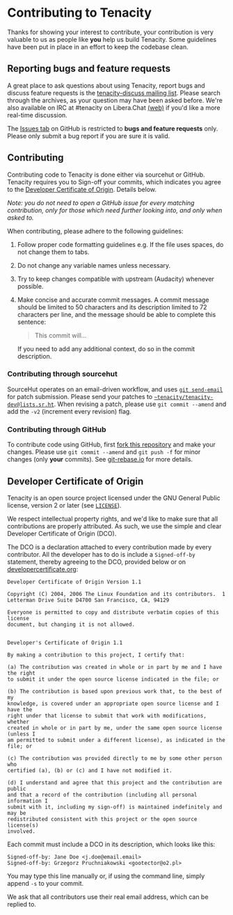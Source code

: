 # Contributing to Tenacity

Thanks for showing your interest to contribute, your contribution is very
valuable to us as people like **you** help us build Tenacity. Some guidelines
have been put in place in an effort to keep the codebase clean.

## Reporting bugs and feature requests

A great place to ask questions about using Tenacity, report bugs and discuss
feature requests is the [tenacity-discuss mailing list](https://lists.sr.ht/~tenacity/tenacity-discuss).
Please search through the archives, as your question may have been asked before.
We're also available on IRC at #tenacity on Libera.Chat [(web)](https://web.libera.chat/gamja/?channels=tenacity)
if you'd like a more real-time discussion.

The [Issues tab](https://github.com/tenacityteam/tenacity/issues)
on GitHub is restricted to **bugs and feature requests**
only. Please only submit a bug report if you are sure it is valid.

## Contributing

Contributing code to Tenacity is done either via sourcehut or GitHub. Tenacity
requires you to Sign-off your commits, which indicates you agree to the
[Developer Certificate of Origin](#developer-certificate-of-origin). Details below.

_Note: you do not need to open a GitHub issue for every matching contribution,
only for those which need further looking into, and only when asked to._

When contributing, please adhere to the following guidelines:

1. Follow proper code formatting guidelines e.g. If the file uses spaces, do not
   change them to tabs.
2. Do not change any variable names unless necessary.
3. Try to keep changes compatible with upstream (Audacity)
   whenever possible.
4. Make concise and accurate commit messages. A commit message should be
   limited to 50 characters and its description limited to 72 characters
   per line, and the message should be able to complete this sentence:

    > This commit will...

    If you need to add any additional context, do so in the commit description.

### Contributing through sourcehut

SourceHut operates on an email-driven workflow, and uses [`git send-email`](https://git-send-email.io) for patch submission. Please send your
patches to
[`~tenacity/tenacity-dev@lists.sr.ht`](mailto:~tenacity/tenacity-dev@lists.sr.ht).
When revising a patch, please use `git commit --amend` and add the `-v2` (increment every revision)
flag.

### Contributing through GitHub

To contribute code using GitHub, first
[fork this repository](https://github.com/tenacityteam/tenacity)
and make your changes. Please use `git commit --amend` and
`git push -f` for minor changes (only **your** commits).
See [git-rebase.io](https://git-rebase.io) for more details.

## Developer Certificate of Origin

Tenacity is an open source project licensed under the GNU General Public
license, version 2 or later (see [`LICENSE`](LICENSE.txt)).

We respect intellectual property rights, and we'd like to make sure that all
contributions are properly attributed. As such, we use the simple and clear
Developer Certificate of Origin (DCO).

The DCO is a declaration attached to every contribution made by every
contributor. All the developer has to do is include a `Signed-off-by` statement,
thereby agreeing to the DCO, provided below or on
[developercertificate.org](https://developercertificate.org):

```
Developer Certificate of Origin Version 1.1

Copyright (C) 2004, 2006 The Linux Foundation and its contributors.  1
Letterman Drive Suite D4700 San Francisco, CA, 94129

Everyone is permitted to copy and distribute verbatim copies of this license
document, but changing it is not allowed.


Developer's Certificate of Origin 1.1

By making a contribution to this project, I certify that:

(a) The contribution was created in whole or in part by me and I have the right
to submit it under the open source license indicated in the file; or

(b) The contribution is based upon previous work that, to the best of my
knowledge, is covered under an appropriate open source license and I have the
right under that license to submit that work with modifications, whether
created in whole or in part by me, under the same open source license (unless I
am permitted to submit under a different license), as indicated in the file; or

(c) The contribution was provided directly to me by some other person who
certified (a), (b) or (c) and I have not modified it.

(d) I understand and agree that this project and the contribution are public
and that a record of the contribution (including all personal information I
submit with it, including my sign-off) is maintained indefinitely and may be
redistributed consistent with this project or the open source license(s)
involved.
```

Each commit must include a DCO in its description, which looks like this:

```
Signed-off-by: Jane Doe <j.doe@email.email>
Signed-off-by: Grzegorz Pruchniakowski <gootector@o2.pl>
```

You may type this line manually or, if using the command line, simply append
`-s` to your commit.

We ask that all contributors use their real email address, which can be replied
to.
